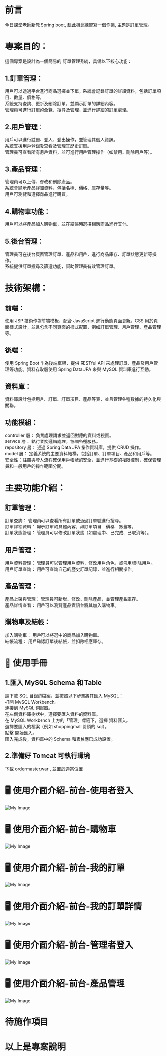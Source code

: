 # 前言
今日課堂老師新教 Spring boot, 趁此機會練習寫一個作業, 主題是訂單管理。<br>

# 專案目的：
這個專案是設計為一個簡易的 訂單管理系統，具備以下核心功能：<br>
## 1.訂單管理：
用戶可以透過平台進行商品選擇並下單，系統會記錄訂單的詳細資料，包括訂單項目、數量、價格等。<br>
系統支持查詢、更新及刪除訂單，並顯示訂單的詳細內容。<br>
管理員可進行訂單的全覽、搜尋及管理，並進行詳細的訂單處理。<br>

## 2.用戶管理：
用戶可以進行註冊、登入、登出操作，並管理其個人資訊。<br>
系統支援用戶登錄後查看及管理其歷史訂單。<br>
管理員可查看所有用戶資料，並可進行用戶管理操作（如禁用、刪除用戶等）。<br>

## 3.產品管理：
管理員可以上傳、修改和刪除產品。<br>
系統會顯示產品詳細資料，包括名稱、價格、庫存量等。<br>
用戶可瀏覽和選擇商品進行購買。<br>

## 4.購物車功能：
用戶可以將產品加入購物車，並在結帳時選擇相應商品進行支付。<br>

## 5.後台管理：
管理員可在後台頁面管理訂單、產品和用戶，進行商品庫存、訂單狀態更新等操作。<br>
系統提供訂單搜尋及篩選功能，幫助管理員有效管理訂單。<br>

# 技術架構：
## 前端：
使用 JSP 技術作為前端模板，配合 JavaScript 進行動態頁面更新。CSS 用於頁面樣式設計，並且包含不同頁面的樣式配置，例如訂單管理、用戶管理、產品管理等。
## 後端：
使用 Spring Boot 作為後端框架，提供 RESTful API 來處理訂單、產品及用戶管理等功能。資料存取層使用 Spring Data JPA 來與 MySQL 資料庫進行互動。
## 資料庫：
資料庫設計包括用戶、訂單、訂單項目、產品等表，並且管理各種數據的持久化與關聯。
## 功能模組：
controller 層： 負責處理請求並返回對應的資料或視圖。<br>
service 層： 執行業務邏輯處理，協調各種服務。<br>
repository 層： 通過 Spring Data JPA 操作資料庫，提供 CRUD 操作。<br>
model 層： 定義系統的主要資料結構，包括訂單、訂單項目、產品和用戶等。<br>
安全性：註冊與登入流程確保用戶帳號的安全，並進行基礎的權限控制，確保管理員和一般用戶的操作範圍分開。<br>

# 主要功能介紹：
## 訂單管理：
訂單查詢： 管理員可以查看所有訂單或通過訂單號進行搜尋。<br>
訂單詳細資料： 顯示訂單的具體內容，如訂單項目、價格、數量等。<br>
訂單狀態管理： 管理員可以修改訂單狀態（如處理中、已完成、已取消等）。<br>
## 用戶管理：
用戶資料管理： 管理員可以管理用戶資料，修改用戶角色，或禁用/刪除用戶。<br>
用戶訂單查詢： 用戶可查詢自己的歷史訂單記錄，並進行相關操作。<br>
## 產品管理：
產品上架與管理： 管理員可新增、修改、刪除產品，並管理產品庫存。<br>
產品詳情查看： 用戶可以瀏覽產品資訊並將其加入購物車。<br>
## 購物車及結帳：
加入購物車： 用戶可以將選中的商品加入購物車。<br>
結帳流程： 用戶確認訂單後結帳，並扣除相應庫存。<br>

# 📖 使用手冊
## 1.匯入 MySQL Schema 和 Table
請下載 SQL 目錄的檔案，並按照以下步驟將其匯入 MySQL：<br>
打開 MySQL Workbench。<br>
連接到 MySQL 伺服器。<br>
在左側資料庫樹狀中，選擇要匯入資料的資料庫。<br>
在 MySQL Workbench 上方的「管理」標籤下，選擇 資料匯入。<br>
選擇要匯入的檔案（例如 shoppingmall 開頭的.sql）。<br>
點擊 開始匯入。<br>
匯入完成後，資料庫中的 Schema 和表格應已成功設置。<br>

## 2.準備好 Tomcat 可執行環境
下載 ordermaster.war , 並置於適當位置 <br>

# 🖥️ 使用介面介紹-前台-使用者登入
![My Image](images/01使用者登入.jpg)

# 🖥️ 使用介面介紹-前台-購物車
![My Image](images/03購物車.jpg)

# 🖥️ 使用介面介紹-前台-我的訂單
![My Image](images/04我的訂單.jpg)

# 🖥️ 使用介面介紹-前台-我的訂單詳情
![My Image](images/05我的訂單詳情.jpg)

# 🖥️ 使用介面介紹-前台-管理者登入
![My Image](images/02管理者登入.jpg)

# 🖥️ 使用介面介紹-前台-產品管理
![My Image](images/11產品管理.jpg)

# 待施作項目

# 以上是專案說明



